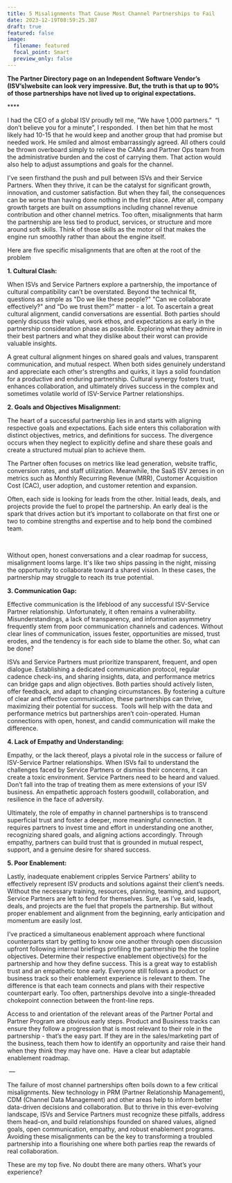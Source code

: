 ```yaml
---
title: 5 Misalignments That Cause Most Channel Partnerships to Fail
date: 2023-12-19T08:59:25.387
draft: true
featured: false
image:
  filename: featured
  focal_point: Smart
  preview_only: false
---
```

**The Partner Directory page on an Independent Software Vendor’s (ISV’s)website can look very impressive. But, the truth is that up to 90% of those partnerships have not lived up to original expectations.**  

****  

I had the CEO of a global ISV proudly tell me, ”We have 1,000 partners.”  “I don’t believe you for a minute”, I responded.  I then bet him that he most likely had 10-15 that he would keep and another group that had promise but needed work. He smiled and almost embarrassingly agreed. All others could be thrown overboard simply to relieve the CAMs and Partner Ops team from the administrative burden and the cost of carrying them. That action would also help to adjust assumptions and goals for the channel.      





I've seen firsthand the push and pull between ISVs and their Service Partners. When they thrive, it can be the catalyst for significant growth, innovation, and customer satisfaction. But when they fail, the consequences can be worse than having done nothing in the first place. After all, company growth targets are built on assumptions including channel revenue contribution and other channel metrics. Too often, misalignments that harm the partnership are less tied to product, services, or structure and more around soft skills. Think of those skills as the motor oil that makes the engine run smoothly rather than about the engine itself.  





Here are five specific misalignments that are often at the root of the problem

**1. Cultural Clash:**





When ISVs and Service Partners explore a partnership, the importance of cultural compatibility can’t be overstated. Beyond the technical fit, questions as simple as "Do we like these people?" "Can we collaborate effectively?" and “Do we trust them?” matter - a lot. To ascertain a great cultural alignment, candid conversations are essential. Both parties should openly discuss their values, work ethos, and expectations as early in the partnership consideration phase as possible. Exploring what they admire in their best partners and what they dislike about their worst can provide valuable insights.





A great cultural alignment hinges on shared goals and values, transparent communication, and mutual respect. When both sides genuinely understand and appreciate each other's strengths and quirks, it lays a solid foundation for a productive and enduring partnership. Cultural synergy fosters trust, enhances collaboration, and ultimately drives success in the complex and sometimes volatile world of ISV-Service Partner relationships.





**2. Goals and Objectives Misalignment:**





The heart of a successful partnership lies in and starts with aligning respective goals and expectations. Each side enters this collaboration with distinct objectives, metrics, and definitions for success. The divergence occurs when they neglect to explicitly define and share these goals and create a structured mutual plan to achieve them.





The Partner often focuses on metrics like lead generation, website traffic, conversion rates, and staff utilization. Meanwhile, the SaaS ISV zeroes in on metrics such as Monthly Recurring Revenue (MRR), Customer Acquisition Cost (CAC), user adoption, and customer retention and expansion.





Often, each side is looking for leads from the other. Initial leads, deals, and projects provide the fuel to propel the partnership. An early deal is the spark that drives action but it’s important to collaborate on that first one or two to combine strengths and expertise and to help bond the combined team.    

 

Without open, honest conversations and a clear roadmap for success, misalignment looms large. It's like two ships passing in the night, missing the opportunity to collaborate toward a shared vision. In these cases, the partnership may struggle to reach its true potential. 



**3. Communication Gap:**





Effective communication is the lifeblood of any successful ISV-Service Partner relationship. Unfortunately, it often remains a vulnerability. Misunderstandings, a lack of transparency, and information asymmetry frequently stem from poor communication channels and cadences. Without clear lines of communication, issues fester, opportunities are missed, trust erodes, and the tendency is for each side to blame the other. So, what can be done? 





ISVs and Service Partners must prioritize transparent, frequent, and open dialogue. Establishing a dedicated communication protocol, regular cadence check-ins, and sharing insights, data, and performance metrics can bridge gaps and align objectives. Both parties should actively listen, offer feedback, and adapt to changing circumstances. By fostering a culture of clear and effective communication, these partnerships can thrive, maximizing their potential for success.  Tools will help with the data and performance metrics but partnerships aren’t coin-operated. Human connections with open, honest, and candid communication will make the difference.  





**4. Lack of Empathy and Understanding:**





Empathy, or the lack thereof, plays a pivotal role in the success or failure of ISV-Service Partner relationships. When ISVs fail to understand the challenges faced by Service Partners or dismiss their concerns, it can create a toxic environment. Service Partners need to be heard and valued. Don’t fall into the trap of treating them as mere extensions of your ISV business. An empathetic approach fosters goodwill, collaboration, and resilience in the face of adversity.





Ultimately, the role of empathy in channel partnerships is to transcend superficial trust and foster a deeper, more meaningful connection. It requires partners to invest time and effort in understanding one another, recognizing shared goals, and aligning actions accordingly. Through empathy, partners can build trust that is grounded in mutual respect, support, and a genuine desire for shared success. 





**5. Poor Enablement:**





Lastly, inadequate enablement cripples Service Partners' ability to effectively represent ISV products and solutions against their client’s needs. Without the necessary training, resources, planning, teaming, and support, Service Partners are left to fend for themselves. Sure, as I’ve said, leads, deals, and projects are the fuel that propels the partnership. But without proper enablement and alignment from the beginning, early anticipation and momentum are easily lost. 

I’ve practiced a simultaneous enablement approach where functional counterparts start by getting to know one another through open discussion upfront following internal briefings profiling the partnership the the topline objectives. Determine their respective enablement objective(s) for the partnership and how they define success. This is a great way to establish trust and an empathetic tone early. Everyone still follows a product or business track so their enablement experience is relevant to them. The difference is that each team connects and plans with their respective counterpart early. Too often, partnerships devolve into a single-threaded chokepoint connection between the front-line reps. 





Access to and orientation of the relevant areas of the Partner Portal and Partner Program are obvious early steps. Product and Business tracks can ensure they follow a progression that is most relevant to their role in the partnership - that’s the easy part. If they are in the sales/marketing part of the business, teach them how to identify an opportunity and raise their hand when they think they may have one.  Have a clear but adaptable enablement roadmap.   





 —






The failure of most channel partnerships often boils down to a few critical misalignments. New technology in PRM (Partner Relationship Management), CDM (Channel Data Management) and other areas help to inform better data-driven decisions and collaboration. But to thrive in this ever-evolving landscape, ISVs and Service Partners must recognize these pitfalls, address them head-on, and build relationships founded on shared values, aligned goals, open communication, empathy, and robust enablement programs. Avoiding these misalignments can be the key to transforming a troubled partnership into a flourishing one where both parties reap the rewards of real collaboration.





These are my top five. No doubt there are many others. What’s your experience? 








